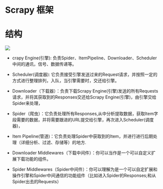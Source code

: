 # Scrapy 框架

# 结构

![](E:\pythonNote\images\Scrapy框架.png)

+ crapy Engine(引擎): 负责Spider、ItemPipeline、Downloader、Scheduler中间的通讯，信号、数据传递等。

+	Scheduler(调度器): 它负责接受引擎发送过来的Request请求，并按照一定的方式进行整理排列，入队，当引擎需要时，交还给引擎。

+	Downloader（下载器）：负责下载Scrapy Engine(引擎)发送的所有Requests请求，并将其获取到的Responses交还给Scrapy Engine(引擎)，由引擎交给Spider来处理，

+	Spider（爬虫）：它负责处理所有Responses,从中分析提取数据，获取Item字段需要的数据，并将需要跟进的URL提交给引擎，再次进入Scheduler(调度器)，

+	Item Pipeline(管道)：它负责处理Spider中获取到的Item，并进行进行后期处理（详细分析、过滤、存储等）的地方.

+	Downloader Middlewares（下载中间件）：你可以当作是一个可以自定义扩展下载功能的组件。

+	Spider Middlewares（Spider中间件）：你可以理解为是一个可以自定扩展和操作引擎和Spider中间通信的功能组件（比如进入Spider的Responses;和从Spider出去的Requests）